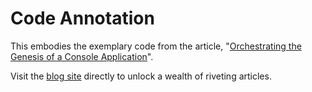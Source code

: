 Code Annotation
==========

This embodies the exemplary code from the article, "[Orchestrating the Genesis of a Console Application](https://www.homqyy.cn/编程语言/Perl/教你编写控制台程序/)".

Visit the [blog site](https://www.homqyy.cn) directly to unlock a wealth of riveting articles.